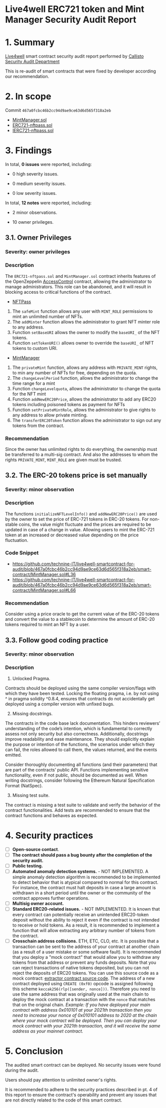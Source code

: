 # Live4well ERC721 token and Mint Manager Security Audit Report

# 1. Summary

[Live4well](https://github.com/technine-IT/live4well-smartcontract-for-audit) smart contract security audit report performed by [Callisto Security Audit Department](https://github.com/CallistoSecurity/Smart-contract-auditing)

This is re-audit of smart contracts that were fixed by developer according our recommendation.

# 2. In scope

Commit `467a0fcbc46b2cc94d9ae9ce63d6d565f318a2eb`

- [MintManager.sol](https://github.com/technine-IT/live4well-smartcontract-for-audit/blob/467a0fcbc46b2cc94d9ae9ce63d6d565f318a2eb/smart-contract/MintManager.sol)
- [ERC721-nftpass.sol](https://github.com/technine-IT/live4well-smartcontract-for-audit/blob/467a0fcbc46b2cc94d9ae9ce63d6d565f318a2eb/smart-contract/ERC721-nftpass.sol)
- [IERC721-nftpass.sol](https://github.com/technine-IT/live4well-smartcontract-for-audit/blob/467a0fcbc46b2cc94d9ae9ce63d6d565f318a2eb/smart-contract/IERC721-nftpass.sol)

# 3. Findings

In total, **0 issues** were reported, including:

- 0 high severity issues.

- 0 medium severity issues.

- 0 low severity issues.

In total, **12 notes** were reported, including:

- 2 minor observations.

- 10 owner privileges.



## 3.1. Owner Privileges

### Severity: owner privileges

### Description

The `ERC721-nftpass.sol` and `MintManager.sol` contract inherits features of the OpenZeppelin [AccessControl](https://github.com/OpenZeppelin/openzeppelin-contracts/blob/master/contracts/access/AccessControl.sol) contract, allowing the administrator to manage administrators. This role can be abandoned, and it will result in blocking access to critical functions of the contract.

- [NFTPass](https://github.com/technine-IT/live4well-smartcontract-for-audit/blob/467a0fcbc46b2cc94d9ae9ce63d6d565f318a2eb/smart-contract/ERC721-nftpass.sol)
1. The `safeMint` function allows any user with `MINT_ROLE` permissions to mint an unlimited number of NFTs.
2. The `addMinter` function allows the administrator to grant NFT minter role to any address.
3. Function `setBaseURI` allows the owner to modify the `baseURI_` of the NFT tokens.
4. Function `setTokenURI()` allows owner to override the `baseURI_` of NFT tokens to custom URI.

- [MintManager](https://github.com/technine-IT/live4well-smartcontract-for-audit/blob/467a0fcbc46b2cc94d9ae9ce63d6d565f318a2eb/smart-contract/MintManager.sol)
1. The `privateMint` function, allows any address with `PRIVATE_MINT` rights, to min any number of NFTs for free, depending on the quota.
2. The `changeLevelPeriod` function, allows the administrator to change the time range for a mint
3. Function `changeLevelquota`, allows the administrator to change the quota for the NFT mint
4. Function `addNewERC20Price`, allows the administrator to add any ERC20 tokens including poisoned tokens as payment for NFTs
5. Function `setPrivateMintRole`, allows the administrator to give rights to any address to allow private minting.
6. The `transferERC20Token` function allows the administrator to sign out any tokens from the contract.

### Recommendation

Since the owner has unlimited rights to do everything, the ownership must be transferred to a multi-sig contract. And also the addresses to whom the rights `PRIVATE_MINT`, `MINT_ROLE` are given must be trusted.


## 3.2. The ERC-20 tokens price is set manually

### Severity: minor observation

### Description

The functions `initializeNFTLevelInfo()` and `addNewERC20Price()` are used by the owner to set the price of ERC-721 tokens in ERC-20 tokens. For non-stable coins, the value might fluctuate and the prices are required to be updated in case of a change in value. Allowing users to mint the ERC-721 token at an increased or decreased value depending on the price fluctuation.

### Code Snippet

- https://github.com/technine-IT/live4well-smartcontract-for-audit/blob/467a0fcbc46b2cc94d9ae9ce63d6d565f318a2eb/smart-contract/MintManager.sol#L36
- https://github.com/technine-IT/live4well-smartcontract-for-audit/blob/467a0fcbc46b2cc94d9ae9ce63d6d565f318a2eb/smart-contract/MintManager.sol#L66

### Recommendation

Consider using a price oracle to get the current value of the ERC-20 tokens and convert the value to a stablecoin to determine the amount of ERC-20 tokens required to mint an NFT by a user.

## 3.3. Follow good coding practice

### Severity: minor observation

### Description

1. Unlocked Pragma.

Contracts should be deployed using the same compiler version/flags with which they have been tested. Locking the floating pragma, i.e. by not using ^ in pragma solidity ^0.8.4, ensures that contracts do not accidentally get deployed using a compiler version with unfixed bugs.

2. Missing docstrings.

The contracts in the code base lack documentation. This hinders reviewers’ understanding of the code’s intention, which is fundamental to correctly assess not only security but also correctness. Additionally, docstrings improve readability and ease maintenance. They should explicitly explain the purpose or intention of the functions, the scenarios under which they can fail, the roles allowed to call them, the values returned, and the events emitted.

Consider thoroughly documenting all functions (and their parameters) that are part of the contracts’ public API. Functions implementing sensitive functionality, even if not public, should be documented as well. When writing docstrings, consider following the Ethereum Natural Specification Format (NatSpec).

3. Missing test suite.

The contract is missing a test suite to validate and verify the behavior of the contract functionalities. Add tests are recommended to ensure that the contract functions and behaves as expected.

# 4. Security practices

- [ ] **Open-source contact**.
- [ ] **The contract should pass a bug bounty after the completion of the security audit.**
- [ ] **Public testing.**
- [ ] **Automated anomaly detection systems.** - NOT IMPLEMENTED. A simple anomaly detection algorithm is recommended to be implemented to detect behavior that is atypical compared to normal for this contract. For instance, the contract must halt deposits in case a large amount is withdrawn in a short period until the owner or the community of the contract approves further operations.
- [ ] **Multisig owner account.**
- [ ] **Standard ERC20-related issues.** - NOT IMPLEMENTED. It is known that every contract can potentially receive an unintended ERC20-token deposit without the ability to reject it even if the contract is not intended to receive or hold tokens. As a result, it is recommended to implement a function that will allow extracting any arbitrary number of tokens from the contract.
- [ ] **Crosschain address collisions.** ETH, ETC, CLO, etc. It is possible that a transaction can be sent to the address of your contract at another chain (as a result of a user mistake or some software fault). It is recommended that you deploy a "mock contract" that would allow you to withdraw any tokens from that address or prevent any funds deposits. Note that you can reject transactions of native tokens deposited, but you can not reject the deposits of ERC20 tokens. You can use this source code as a mock contract: [extractor contract source code](https://github.com/EthereumCommonwealth/GNT-emergency-extractor-contract/blob/master/extractor.sol). The address of a new contract deployed using `CREATE (0xf0)` opcode is assigned following this scheme `keccak256(rlp([sender, nonce]))`. Therefore you need to use the same address that was originally used at the main chain to deploy the mock contract at a transaction with the `nonce` that matches that on the original chain. _Example: If you have deployed your main contract with address 0x010101 at your 2021th transaction then you need to increase your nonce of 0x010101 address to 2020 at the chain where your mock contract will be deployed. Then you can deploy your mock contract with your 2021th transaction, and it will receive the same address as your mainnet contract._

# 5. Conclusion

The audited smart contract can be deployed. No security issues were found during the audit.

Users should pay attention to unlimited owner's rights.

It is recommended to adhere to the security practices described in pt. 4 of this report to ensure the contract's operability and prevent any issues that are not directly related to the code of this smart contract.
